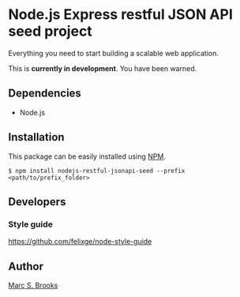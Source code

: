 # Node.js Express restful JSON API seed project

Everything you need to start building a scalable web application.

This is **currently in development**.  You have been warned.

## Dependencies

- Node.js

## Installation

This package can be easily installed using [NPM](http://npmjs.com).

    $ npm install nodejs-restful-jsonapi-seed --prefix <path/to/prefix_folder>

## Developers

### Style guide

https://github.com/felixge/node-style-guide

## Author

[Marc S. Brooks](https://github.com/nuxy)
